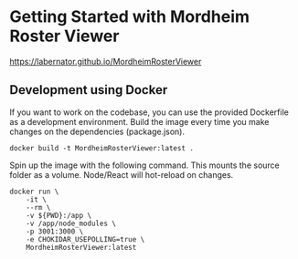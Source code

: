 # Getting Started with Mordheim Roster Viewer

https://labernator.github.io/MordheimRosterViewer

## Development using Docker

If you want to work on the codebase, you can use the provided Dockerfile as a development environment. Build the image every time you make changes on the dependencies (package.json).

```
docker build -t MordheimRosterViewer:latest .
```

Spin up the image with the following command. This mounts the source folder as a volume. Node/React will hot-reload on changes.

```
docker run \
    -it \
    --rm \
    -v ${PWD}:/app \
    -v /app/node_modules \
    -p 3001:3000 \
    -e CHOKIDAR_USEPOLLING=true \
    MordheimRosterViewer:latest
```
